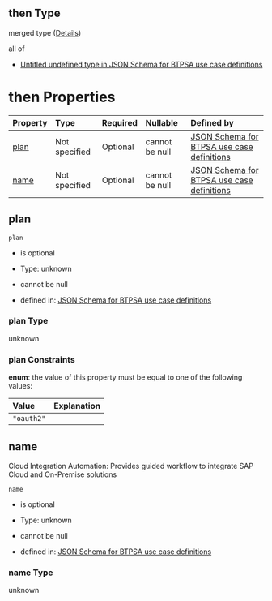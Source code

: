 ## then Type

merged type ([Details](btpsa-usecase-properties-services-items-allof-1-then-allof-21-then.md))

all of

*   [Untitled undefined type in JSON Schema for BTPSA use case definitions](btpsa-usecase-properties-services-items-allof-1-then-allof-21-then-allof-0.md "check type definition")

# then Properties

| Property      | Type          | Required | Nullable       | Defined by                                                                                                                                                                                                            |
| :------------ | :------------ | :------- | :------------- | :-------------------------------------------------------------------------------------------------------------------------------------------------------------------------------------------------------------------- |
| [plan](#plan) | Not specified | Optional | cannot be null | [JSON Schema for BTPSA use case definitions](btpsa-usecase-properties-services-items-allof-1-then-allof-21-then-properties-plan.md "undefined#/properties/services/items/allOf/1/then/allOf/21/then/properties/plan") |
| [name](#name) | Not specified | Optional | cannot be null | [JSON Schema for BTPSA use case definitions](btpsa-usecase-properties-services-items-allof-1-then-allof-21-then-properties-name.md "undefined#/properties/services/items/allOf/1/then/allOf/21/then/properties/name") |

## plan



`plan`

*   is optional

*   Type: unknown

*   cannot be null

*   defined in: [JSON Schema for BTPSA use case definitions](btpsa-usecase-properties-services-items-allof-1-then-allof-21-then-properties-plan.md "undefined#/properties/services/items/allOf/1/then/allOf/21/then/properties/plan")

### plan Type

unknown

### plan Constraints

**enum**: the value of this property must be equal to one of the following values:

| Value      | Explanation |
| :--------- | :---------- |
| `"oauth2"` |             |

## name

Cloud Integration Automation: Provides guided workflow to integrate SAP Cloud and On-Premise solutions

`name`

*   is optional

*   Type: unknown

*   cannot be null

*   defined in: [JSON Schema for BTPSA use case definitions](btpsa-usecase-properties-services-items-allof-1-then-allof-21-then-properties-name.md "undefined#/properties/services/items/allOf/1/then/allOf/21/then/properties/name")

### name Type

unknown

